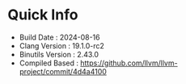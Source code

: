 # Quick Info
* Build Date : 2024-08-16
* Clang Version : 19.1.0-rc2
* Binutils Version : 2.43.0
* Compiled Based : https://github.com/llvm/llvm-project/commit/4d4a4100
